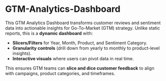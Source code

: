 # GTM-Analytics-Dashboard
This GTM Analytics Dashboard transforms customer reviews and sentiment data into actionable insights for Go-To-Market (GTM) strategy.
Unlike static reports, this is a **dynamic dashboard** with:

* **Slicers/Filters** for Year, Month, Product, and Sentiment Category.
* **Granularity controls** (drill down from yearly to monthly to product-level insights).
* **Interactive visuals** where users can pivot data in real time.

This ensures GTM teams can **slice and dice customer feedback** to align with campaigns, product categories, and timeframes.
